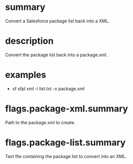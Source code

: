 # summary

Convert a Salesforce package list back into a XML.

# description

Convert the package list back into a package.xml.

# examples

- sf sfpl xml -l list.txt -x package.xml

# flags.package-xml.summary

Path to the package.xml to create.

# flags.package-list.summary

Text file containing the package list to convert into an XML.

